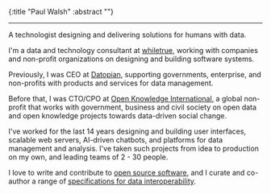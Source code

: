 {:title "Paul Walsh"
:abstract ""}

---

A technologist designing and delivering solutions for humans with data.

I'm a data and technology consultant at [whiletrue](https://whiletrue.industries), working with companies and non-profit organizations on designing and building software systems.

Previously, I was CEO at [Datopian](https://datopian.com), supporting governments, enterprise, and non-profits with products and services for data management.

Before that, I was CTO/CPO at [Open Knowledge International](https://okfn.org), a global non-profit that works with government, business and civil society on open data and open knowledge projects towards data-driven social change.

I've worked for the last 14 years designing and building user interfaces, scalable web servers, AI-driven chatbots, and platforms for data management and analysis. I've taken such projects from idea to production on my own, and leading teams of 2 - 30 people.

I love to write and contribute to [open source software](https://github.com/pwalsh), and I curate and co-author a range of [specifications for data interoperability](https://frictionlessdata.io).
